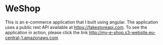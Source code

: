 # WeShop
This is an e-commerce application that I built using angular. 
The application uses a public rest API available at https://fakestoreapi.com.
To see the application in action, please click the link http://my-e-shop.s3-website.eu-central-1.amazonaws.com

